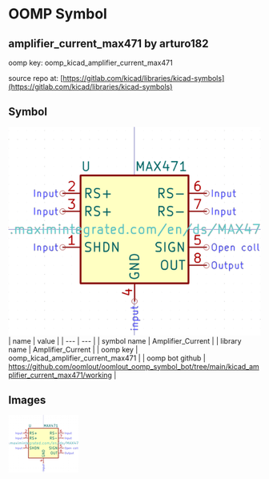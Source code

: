 # OOMP Symbol  
## amplifier_current_max471  by arturo182  
  
oomp key: oomp_kicad_amplifier_current_max471  
  
source repo at: [https://gitlab.com/kicad/libraries/kicad-symbols](https://gitlab.com/kicad/libraries/kicad-symbols)  
## Symbol  
  
[![working.png](working_600.png)](working.png)  
| name | value | 
| --- | --- | 
| symbol name | Amplifier_Current | 
| library name | Amplifier_Current | 
| oomp key | oomp_kicad_amplifier_current_max471 | 
| oomp bot github | https://github.com/oomlout/oomlout_oomp_symbol_bot/tree/main/kicad_amplifier_current_max471/working | 
## Images  
  
[![working.png](working_140.png)](working.png)  

